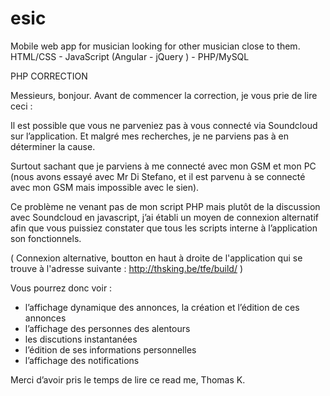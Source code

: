 # esic
Mobile web app for musician looking for other musician close to them. HTML/CSS - JavaScript (Angular - jQuery ) - PHP/MySQL


PHP CORRECTION

Messieurs, bonjour. 
Avant de commencer la correction, je vous prie de lire ceci :

Il est possible que vous ne parveniez pas à vous connecté via Soundcloud sur l’application. 
Et malgré mes recherches, je ne parviens pas à en déterminer la cause. 

Surtout sachant que je parviens à me connecté avec mon GSM et mon PC (nous avons essayé avec
Mr Di Stefano, et il est parvenu à se connecté avec mon GSM mais impossible avec le sien).

Ce problème ne venant pas de mon script PHP mais plutôt de la discussion avec Soundcloud
en javascript, j’ai établi un moyen de connexion alternatif afin que vous puissiez 
constater que tous les scripts interne à l’application son fonctionnels. 

( Connexion alternative, boutton en haut à droite de l'application qui se trouve à 
l'adresse suivante : http://thsking.be/tfe/build/ )

 
Vous pourrez donc voir : 
- l’affichage dynamique des annonces, la création et l’édition de ces annonces
- l’affichage des personnes des alentours
- les discutions instantanées
- l’édition de ses informations personnelles 
- l’affichage des notifications

Merci d’avoir pris le temps de lire ce read me,
Thomas K.
